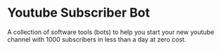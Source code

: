 # Youtube Subscriber Bot

A collection of software tools (bots) to help you start your new youtube channel with 1000 subscribers in less than a day at zero cost. 